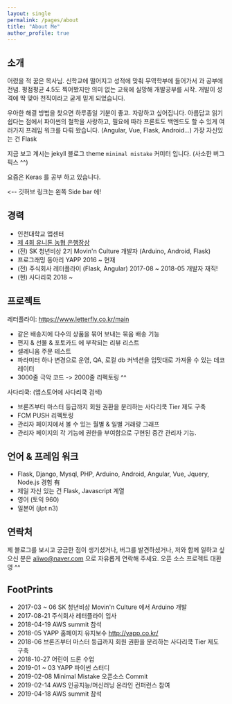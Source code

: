 ```yaml
---
layout: single
permalink: /pages/about
title: "About Me"
author_profile: true
---
```


## 소개
어렸을 적 꿈은 목사님. 신학교에 떨어지고 성적에 맞춰 무역학부에 들어가서
과 공부에 전념. 평점평균 4.5도 찍어봤지만 의미 없는 교육에 실망해 개발공부를 시작. 
개발이 성격에 딱 맞아 천직이라고 굳게 믿게 되었습니다.


우아한 해결 방법을 찾으면 하루종일 기분이 좋고. 자랑하고 싶어집니다.
아름답고 읽기 쉽다는 점에서 파이썬의 철학을 사랑하고, 필요에 따라 프론트도
백엔드도 할 수 있게 여러가지 프레임 워크를 다뤄 왔습니다. (Angular, Vue, Flask, Android...)
가장 자신있는 건 Flask

지금 보고 계시는 jekyll 블로그 theme `minimal mistake` 커미터 입니다. (사소한 버그 픽스 ^^)

요즘은 Keras 를 공부 하고 있습니다.

<-- 깃허브 링크는 왼쪽 Side bar 에! 

## 경력
* 인천대학교 앱센터
* <a href="http://www.ebn.co.kr/news/view/875502" target="_blank"> 제 4회 유니톤 농협 은행장상 </a>
* (전) SK 청년비상 2기 Movin'n Culture 개발자 (Arduino, Android, Flask)
* 프로그래밍 동아리 YAPP 2016 ~ 현재
* (전) 주식회사 레터플라이 (Flask, Angular) 2017-08 ~ 2018-05 개발자 재직!
* (현) 사다리쿡 2018 ~ 

## 프로젝트
레터플라이: <a href="https://www.letterfly.co.kr/main" target="_blank"> https://www.letterfly.co.kr/main </a>
* 같은 배송지에 다수의 상품을 묶어 보내는 묶음 배송 기능
* 편지 & 선물 & 포토카드 에 부착되는 리뷰 리스트
* 셀레니움 주문 테스트
* 파라미터 하나 변경으로 운영, QA, 로컬 db 커넥션을 입맛대로 가져올 수 있는 데코레이터
* 3000줄 극악 코드 -> 2000줄 리펙토링 ^^


사다리쿡: (앱스토어에 사다리쿡 검색)
* 브론즈부터 마스터 등급까지 회원 권환을 분리하는 사다리쿡 Tier 제도 구축
* FCM PUSH 리펙토링
* 관리자 페이지에서 볼 수 있는 월별 & 일별 거래량 그래프
* 관리자 페이지의 각 기능에 권한을 부여함으로 구현된 중간 관리자 기능.


## 언어 & 프레임 워크
* Flask, Django, Mysql, PHP, Arduino, Android, Angular, Vue, Jquery, Node.js 경험 有
* 제일 자신 있는 건 Flask, Javascript 계열
* 영어 (토익 960)
* 일본어 (jlpt n3)


## 연락처
제 블로그를 보시고 궁금한 점이 생기셨거나, 버그를 발견하셨거나, 저와 함께 일하고 싶으신 분은
<a href="mailto:aliwo@naver.com">aliwo@naver.com</a> 으로 자유롭게 연락해 주세요.
오픈 소스 프로젝트 대환영 ^^


## FootPrints
* 2017-03 ~ 06 SK 청년비상 Movin'n Culture 에서 Arduino 개발
* 2017-08-21 주식회사 레터플라이 입사
* 2018-04-19 AWS summit 참석
* 2018-05 YAPP 홈페이지 유지보수 <a href="http://yapp.co.kr/" target="_blank">http://yapp.co.kr/</a>
* 2018-06 브론즈부터 마스터 등급까지 회원 권환을 분리하는 사다리쿡 Tier 제도 구축
* 2018-10-27 어린이 드론 수업
* 2019-01 ~ 03 YAPP 파이썬 스터디
* 2019-02-08 Minimal Mistake 오픈소스 Commit
* 2019-02-14 AWS 인공지능/머신러닝 온라인 컨퍼런스 참여
* 2019-04-18 AWS summit 참석
